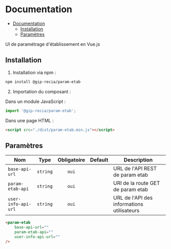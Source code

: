 # Documentation 
- [Documentation](#documentation)
  - [Installation](#installation)
  - [Paramètres](#paramètres)


UI de paramétrage d'établissement en Vue.js


## Installation

1. Installation via npm :

```sh
npm install @gip-recia/param-etab
```

2. Importation du composant :

Dans un module JavaScript :

```js
import '@gip-recia/param-etab';
```

Dans une page HTML :

```html
<script src="./dist/param-etab.min.js"></script>
```

## Paramètres
| Nom                                   |   Type   | Obligatoire | Default | Description                                             |
| ------------------------------------- | :------: | :---------: | :-----: | ------------------------------------------------------- |
| `base-api-url`                        | `string` |    `oui`    |         | URL de l'API REST de param etab                         |
| `param-etab-api`                      | `string` |    `oui`    |         | URI de la route GET de param etab                       |
| `user-info-api-url`                   | `string` |    `oui`    |         | URL de l'API des informations utilisateurs              |


``` html
<param-etab
    base-api-url=""
    param-etab-api=""
    user-info-api-url=""
/>
```